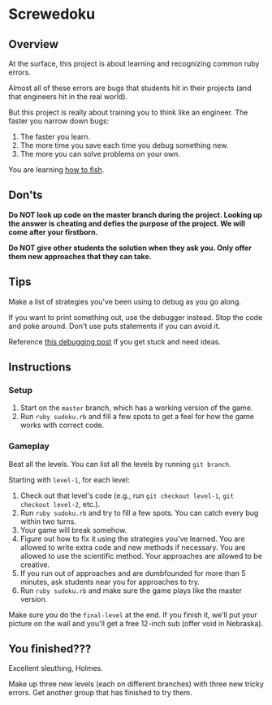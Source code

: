 # Screwedoku

## Overview

At the surface, this project is about learning and recognizing common ruby errors.

Almost all of these errors are bugs that students hit in their projects (and that engineers hit in the real world).

But this project is really about training you to think like an engineer.  The faster you narrow down bugs:

1. The faster you learn.
2. The more time you save each time you debug something new.
3. The more you can solve problems on your own.

You are learning [how to fish][how-to-fish].

[how-to-fish]: https://calum.org/posts/teach-a-man-to-fish

## Don'ts
**Do NOT look up code on the master branch during the project.  Looking up the answer is cheating and defies the purpose of the project.  We will come after your firstborn.**

**Do NOT give other students the solution when they ask you. Only offer them new approaches that they can take.**

## Tips

Make a list of strategies you've been using to debug as you go along.

If you want to print something out, use the debugger instead. Stop the code and poke around.  Don't use puts statements if you can avoid it.

Reference [this debugging post][learn-to-debug] if you get stuck and need ideas.

[learn-to-debug]: https://carryonmyabramson.wordpress.com/2015/12/11/learn-to-debug-and-save-six-weeks-a-year/


## Instructions

### Setup

1.  Start on the `master` branch, which has a working version of the game.
2.  Run `ruby sudoku.rb` and fill a few spots to get a feel for how the game works with correct code.

### Gameplay

Beat all the levels.  You can list all the levels by running `git branch`.

Starting with `level-1`, for each level:

1. Check out that level's code (e.g., run `git checkout level-1`, `git checkout level-2`, etc.).
2. Run `ruby sudoku.rb` and try to fill a few spots.  You can catch every bug within two turns.
3. Your game will break somehow.
4. Figure out how to fix it using the strategies you've learned.  You are allowed to write extra code and new methods if necessary.  You are allowed to use the scientific method.  Your approaches are allowed to be creative.
5. If you run out of approaches and are dumbfounded for more than 5 minutes, ask students near you for approaches to try.
6. Run `ruby sudoku.rb` and make sure the game plays like the master version.

Make sure you do the `final-level` at the end.  If you finish it, we'll put your picture on the wall and you'll get a free 12-inch sub (offer void in Nebraska).


## You finished???

Excellent sleuthing, Holmes.

Make up three new levels (each on different branches) with three new tricky errors.  Get another group that has finished to try them.

